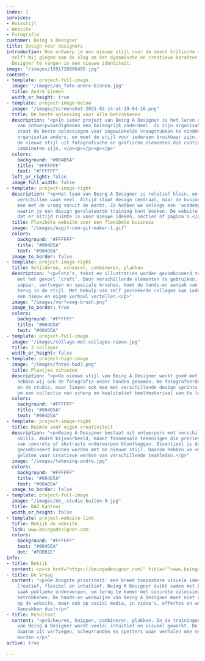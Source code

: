 ```yaml
---
index: 1
services:
- Huisstijl
- Website
- Fotografie
customer: Being a Designer
title: Design voor designers
introduction: Hoe ontwerp je een nieuwe stijl voor de meest kritische ogen - van designers
  zelf? Wij gingen aan de slag om het dynamische en creatieve karakter van Being A
  Designer te vangen in een nieuwe identiteit.
image: "/images/1591728896495.jpg"
content:
- template: project-full-image
  image: "/images/ob_foto-andre-binnen.jpg"
  title: Andre binnen
  width_or_height: true
- template: project-image-below
  image: "/images/screenshot-2021-02-14-at-19-04-16.png"
  title: De beste oplossing voor alle betrokkenen
  description: "<p>In ieder project van Being A Designer is het leren en toepassen
    van ontwerpvaardigheden een belangrijk onderdeel. Zo zijn organisaties zelf in
    staat de beste oplossingen voor ingewikkelde vraagstukken te vinden. Toch is elke
    organisatie anders, en moet de stijl voor iedereen bruikbaar zijn. Daarom bestaat
    de nieuwe stijl uit fotografische en grafische elementen die continu opnieuw te
    combineren zijn. </p><p></p><p></p>"
  colors:
    background: "#004D5A"
    title: "#FFFFFF"
    text: "#FFFFFF"
  left_or_right: false
  image_full_width: false
- template: project-image-right
  description: "<p>Het team van Being A Designer is relatief klein, en de opdrachten
    verschillen vaak veel. Altijd staat design centraal, maar de business verandert
    mee met de vraag vanuit de markt. Zo hebben we onlangs een 'academy' pagina toegevoegd
    waarin je een design gerelateerde training kunt boeken. De website is dus zo ingericht
    dat er altijd ruimte is voor nieuwe ideeën, secties of pagina's.</p>"
  title: Flexibele website voor een flexibele business
  image: "/images/ezgif-com-gif-maker-1.gif"
  colors:
    background: "#FFFFFF"
    title: "#004D5A"
    text: "#004D5A"
  image_to_border: false
- template: project-image-right
  title: Schilderen, scheuren, combineren, plakken
  description: "<p>Foto’s, tekst en illustraties worden gecombineerd tot een collage
    met het gevoel ‘craft’. Door verschillende elementen te gebruiken, zoals gescheurd
    papier, verfvegen en speciale brushes, komt de hands-on aanpak van Being A Designer
    terug in de stijl. Met behulp van zelf gecreëerde collages kan iedere ontwerper
    een nieuw en eigen verhaal vertellen.</p>"
  image: "/images/verfveeg-brush.png"
  image_to_border: true
  colors:
    background: "#FFFFFF"
    title: "#004D5A"
    text: "#004D5A"
- template: project-full-image
  image: "/images/collage-met-collages-nieuw.jpg"
  title: 3 collages
  width_or_height: false
- template: project-high-image
  image: "/images/fotos-bad3.png"
  title: Plaatjes schieten
  description: "<p>De nieuwe stijl van Being A Designer werkt goed met foto's. Daarom
    hebben wij ook de fotografie onder handen genomen. We fotografeerden het team
    en de studio, maar liepen ook mee met verschillende design sprints en trainingen
    om een collectie van scherp en kwalitatief beeldmateriaal aan te leggen.</p>"
  colors:
    background: "#FFFFFF"
    title: "#004D5A"
    text: "#004D5A"
- template: project-image-right
  title: Ruimte voor eigen creativiteit
  description: "<p>Being A Designer bestaat uit ontwerpers met verschillende creatieve
    skills. André bijvoorbeeld, maakt fenomenale tekeningen die precies de essentie
    van concrete of abstracte onderwerpen blootleggen. Essentieel is dat deze tekeningen
    gecombineerd kunnen worden met de nieuwe stijl. Daarom hebben we veel ruimte over
    gelaten voor creatieve werken van verschillende teamleden.</p>"
  image: "/images/tekening-andre.jpg"
  colors:
    background: "#FFFFFF"
    title: "#004D5A"
    text: "#004D5A"
  image_to_border: false
- template: project-full-image
  image: "/images/ob_-studio-buiten-9.jpg"
  title: BAD kantoor
  width_or_height: false
- template: project-website-link
  title: Bekijk de website
  link: www.beingadesigner.com
  colors:
    background: "#FFFFFF"
    text: "#004D5A"
    dot: "#FDBB1E"
info:
- title: Bekijk
  content: <p><a href="https://beingadesigner.com/" title="">www.beingadesigner.com</a></p>
- title: De Vraag
  content: "<p>De hoogste prioriteit: een breed toepasbare visuele identiteit. Uitstraling?
    Creatief, flexibel en intuïtief. Being A Designer duikt samen met klanten in abstracte,
    vaak publieke onderwerpen, om terug te komen met concrete oplossingen voor alle
    betrokkenen. De hands-on werkwijze van Being A Designer moet niet alleen terugkomen
    op de website, maar ook op social media, in video's, offertes en workshopmaterialen.
    Aanpakken dus!</p>"
- title: Resultaat
  content: "<p>Scheuren, knippen, combineren, plakken. In de trainingen en trajecten
    van Being A Designer wordt veelal intuïtief en visueel gewerkt. De stijl bestaat
    daarom uit verfvegen, scheurranden en spetters waar verhalen mee verteld kunnen
    worden.</p>"
active: true

---
```

